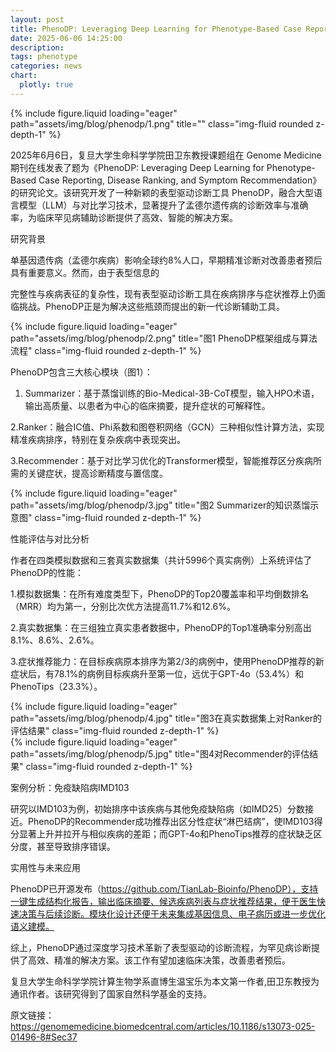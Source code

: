 ```yaml
---
layout: post
title: PhenoDP: Leveraging Deep Learning for Phenotype-Based Case Reporting, Disease Ranking, and Symptom Recommendation
date: 2025-06-06 14:25:00
description: 
tags: phenotype
categories: news
chart:
  plotly: true
---
```


<div class="row">
    <div class="col-sm mt-3 mt-md-0">
        {% include figure.liquid loading="eager" path="assets/img/blog/phenodp/1.png" title="" class="img-fluid rounded z-depth-1" %}
    </div>
</div>

2025年6月6日，复旦大学生命科学学院田卫东教授课题组在 Genome Medicine期刊在线发表了题为《PhenoDP: Leveraging Deep Learning for Phenotype-Based Case Reporting, Disease Ranking, and Symptom Recommendation》的研究论文。该研究开发了一种新颖的表型驱动诊断工具 PhenoDP，融合大型语言模型（LLM）与对比学习技术，显著提升了孟德尔遗传病的诊断效率与准确率，为临床罕见病辅助诊断提供了高效、智能的解决方案。

研究背景

单基因遗传病（孟德尔疾病）影响全球约8%人口，早期精准诊断对改善患者预后具有重要意义。然而，由于表型信息的

完整性与疾病表征的复杂性，现有表型驱动诊断工具在疾病排序与症状推荐上仍面临挑战。PhenoDP正是为解决这些瓶颈而提出的新一代诊断辅助工具。

<div class="row">
    <div class="col-sm mt-3 mt-md-0">
        {% include figure.liquid loading="eager" path="assets/img/blog/phenodp/2.png" title="图1 PhenoDP框架组成与算法流程" class="img-fluid rounded z-depth-1" %}
    </div>
</div>

PhenoDP包含三大核心模块（图1）：

1. Summarizer：基于蒸馏训练的Bio-Medical-3B-CoT模型，输入HPO术语，输出高质量、以患者为中心的临床摘要，提升症状的可解释性。

2.Ranker：融合IC值、Phi系数和图卷积网络（GCN）三种相似性计算方法，实现精准疾病排序，特别在复杂疾病中表现突出。

3.Recommender：基于对比学习优化的Transformer模型，智能推荐区分疾病所需的关键症状，提高诊断精度与置信度。

<div class="row">
    <div class="col-sm mt-3 mt-md-0">
        {% include figure.liquid loading="eager" path="assets/img/blog/phenodp/3.jpg" title="图2 Summarizer的知识蒸馏示意图" class="img-fluid rounded z-depth-1" %}
    </div>
</div>




性能评估与对比分析

作者在四类模拟数据和三套真实数据集（共计5996个真实病例）上系统评估了PhenoDP的性能：

1.模拟数据集：在所有难度类型下，PhenoDP的Top20覆盖率和平均倒数排名（MRR）均为第一，分别比次优方法提高11.7%和12.6%。

2.真实数据集：在三组独立真实患者数据中，PhenoDP的Top1准确率分别高出8.1%、8.6%、2.6%。

3.症状推荐能力：在目标疾病原本排序为第2/3的病例中，使用PhenoDP推荐的新症状后，有78.1%的病例目标疾病升至第一位，远优于GPT-4o（53.4%）和PhenoTips（23.3%）。

<div class="row">
    <div class="col-sm mt-3 mt-md-0">
        {% include figure.liquid loading="eager" path="assets/img/blog/phenodp/4.jpg" title="图3在真实数据集上对Ranker的评估结果" class="img-fluid rounded z-depth-1" %}
    </div>
</div>


<div class="row">
    <div class="col-sm mt-3 mt-md-0">
        {% include figure.liquid loading="eager" path="assets/img/blog/phenodp/5.jpg" title="图4对Recommender的评估结果" class="img-fluid rounded z-depth-1" %}
    </div>
</div>


案例分析：免疫缺陷病IMD103

研究以IMD103为例，初始排序中该疾病与其他免疫缺陷病（如IMD25）分数接近。PhenoDP的Recommender成功推荐出区分性症状“淋巴结病”，使IMD103得分显著上升并拉开与相似疾病的差距；而GPT-4o和PhenoTips推荐的症状缺乏区分度，甚至导致排序错误。



实用性与未来应用

PhenoDP已开源发布（https://github.com/TianLab-Bioinfo/PhenoDP），支持一键生成结构化报告，输出临床摘要、候选疾病列表与症状推荐结果，便于医生快速决策与后续诊断。模块化设计还便于未来集成基因信息、电子病历或进一步优化语义建模。

综上，PhenoDP通过深度学习技术革新了表型驱动的诊断流程，为罕见病诊断提供了高效、精准的解决方案。该工作有望加速临床决策，改善患者预后。

复旦大学生命科学学院计算生物学系直博生温宝乐为本文第一作者,田卫东教授为通讯作者。该研究得到了国家自然科学基金的支持。

原文链接：https://genomemedicine.biomedcentral.com/articles/10.1186/s13073-025-01496-8#Sec37

